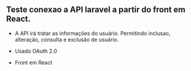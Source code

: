 ## Teste conexao a API laravel a partir do front em React.

  - A API irá tratar as informações do usuário. Permitindo inclusao, alteração, consulta e exclusão de usuário.

  - Usado OAuth 2.0
  
  - Front em React
